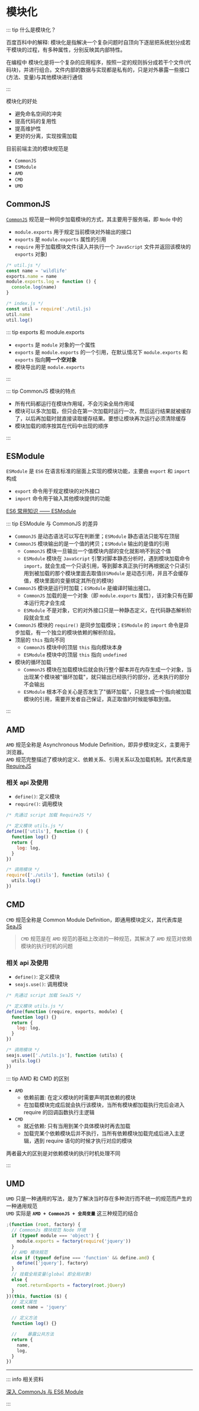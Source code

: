 # 模块化

::: tip 什么是模块化？

百度百科中的解释: 模块化是指解决一个复杂问题时自顶向下逐层把系统划分成若干模块的过程，有多种属性，分别反映其内部特性。

在编程中 模块化是将一个复杂的应用程序，按照一定的规则拆分成若干个文件(代码块)，并进行组合。文件内部的数据与实现都是私有的，只是对外暴露一些接口(方法、变量)与其他模块进行通信

:::

模块化的好处

- 避免命名空间的冲突
- 提高代码的复用性
- 提高维护性
- 更好的分离，实现按需加载

目前前端主流的模块规范是

- `CommonJS`
- `ESModule`
- `AMD`
- `CMD`
- `UMD`

## CommonJS

[`CommonJS`](https://www.commonjs.org/) 规范是一种同步加载模块的方式，其主要用于服务端，即 `Node` 中的

- `module.exports` 用于规定当前模块对外输出的接口
- `exports` 是 `module.exports` 属性的引用
- `require` 用于加载模块文件(读入并执行一个 `JavaScript` 文件并返回该模块的 `exports` 对象)

```js
/* util.js */
const name = 'wildlife'
exports.name = name
module.exports.log = function () {
  console.log(name)
}

/* index.js */
const util = require('./util.js)
util.name
util.log()
```

::: tip exports 和 module.exports

- `exports` 是 `module` 对象的一个属性
- `exports` 是 `module.exports` 的一个引用，在默认情况下 `module.exports` 和 `exports` 指向**同一个空对象**
- 模块导出的是 `module.exports`

:::

::: tip CommonJS 模块的特点

- 所有代码都运行在模块作用域，不会污染全局作用域
- 模块可以多次加载，但只会在第一次加载时运行一次，然后运行结果就被缓存了，以后再加载时就直接读取缓存结果。要想让模块再次运行必须清除缓存
- 模块加载的顺序按其在代码中出现的顺序

:::

## ESModule

`ESModule` 是 `ES6` 在语言标准的层面上实现的模块功能，主要由 `export` 和 `import` 构成

- `export` 命令用于规定模块的对外接口
- `import` 命令用于输入其他模块提供的功能

[ES6 常用知识 —— ESModule](/fe/es6/#esmodule)

::: tip ESModule 与 CommonJS 的差异

- `CommonJS` 是动态语法可以写在判断里；`ESModule` 静态语法只能写在顶层
- `CommonJS` 模块输出的是一个值的拷贝；`ESModule` 输出的是值的引用
  - `CommonJS` 模块一旦输出一个值模块内部的变化就影响不到这个值
  - `ESModule` 模块在 `JavaScript` 引擎对脚本静态分析时，遇到模块加载命令 `import`，就会生成一个只读引用，等到脚本真正执行时再根据这个只读引用到被加载的那个模块里面去取值(`ESModule` 是动态引用，并且不会缓存值，模块里面的变量绑定其所在的模块)
- `CommonJS` 模块是运行时加载；`ESModule` 是编译时输出接口。
  - `CommonJS` 加载的是一个对象（即 `module.exports` 属性），该对象只有在脚本运行完才会生成
  - `ESModule` 不是对象，它的对外接口只是一种静态定义，在代码静态解析阶段就会生成
- `CommonJS` 模块的 `require()` 是同步加载模块；`ESModule` 的 `import` 命令是异步加载，有一个独立的模块依赖的解析阶段。
- 顶层的 `this` 指向不同
  - `CommonJS` 模块中的顶层 `this` 指向模块本身
  - `ESModule` 模块中的顶层 `this` 指向 `undefined`
- 模块的循环加载
  - `CommonJS` 模块在加载模块后就会执行整个脚本并在内存生成一个对象，当出现某个模块被"循环加载"，就只输出已经执行的部分，还未执行的部分不会输出
  - `ESModule` 根本不会关心是否发生了"循环加载"，只是生成一个指向被加载模块的引用，需要开发者自己保证，真正取值的时候能够取到值。

:::

## AMD

`AMD` 规范全称是 Asynchronous Module Definition，即异步模块定义，主要用于浏览器。<br>
`AMD` 规范完整描述了模块的定义、依赖关系、引用关系以及加载机制。其代表库是 [RequireJS](https://requirejs.org/)

### 相关 api 及使用

- `define()`: 定义模块
- `require()`: 调用模块

```js
/* 先通过 script 加载 RequireJS */

/* 定义模块 utils.js */
define(['utils'], function () {
  function log() {}
  return {
    log: log,
  }
})

/* 调用模块 */
require(['./utils'], function (utils) {
  utils.log()
})
```

## CMD

`CMD` 规范全称是 Common Module Definition，即通用模块定义，其代表库是 [SeaJS](https://seajs.github.io/seajs/docs/)

> `CMD` 规范是在 `AMD` 规范的基础上改进的一种规范，其解决了 `AMD` 规范对依赖模块的执行时机的问题

### 相关 api 及使用

- `define()`: 定义模块
- `seajs.use()`: 调用模块

```js
/* 先通过 script 加载 SeaJS */

/* 定义模块 utils.js */
define(function (require, exports, module) {
  function log() {}
  return {
    log: log,
  }
})

/* 调用模块 */
seajs.use(['./utils.js'], function (utils) {
  utils.log()
})
```

::: tip AMD 和 CMD 的区别

- `AMD`
  - 依赖前置: 在定义模块的时需要声明其依赖的模块
  - 在加载模块完成后就会执行该模块，当所有模块都加载执行完后会进入 require 的回调函数执行主逻辑
- `CMD`
  - 就近依赖: 只有当用到某个具体模块时再去加载
  - 加载完某个依赖模块后并不执行，当所有依赖模块加载完成后进入主逻辑，遇到 require 语句的时候才执行对应的模块

两者最大的区别是对依赖模块的执行时机处理不同

:::

## UMD

`UMD` 只是一种通用的写法，是为了解决当时存在多种流行而不统一的规范而产生的一种通用规范<br>
`UMD` 实际是 **`AMD + CommonJS + 全局变量`** 这三种规范的结合

```js
;(function (root, factory) {
  // CommonJs 模块规范 Node 环境
  if (typeof module === 'object') {
    module.exports = factory(require('jquery'))
  }
  // AMD 模块规范
  else if (typeof define === 'function' && define.amd) {
    define(['jquery'], factory)
  }
  // 挂载全局变量(global 即全局对象)
  else {
    root.returnExports = factory(root.jQuery)
  }
})(this, function ($) {
  // 定义属性
  const name = 'jquery'

  // 定义方法
  function log() {}

  //    暴露公共方法
  return {
    name,
    log,
  }
})
```

---

::: info 相关资料

[深入 CommonJs 与 ES6 Module](https://segmentfault.com/a/1190000017878394)

:::
